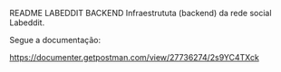 README LABEDDIT BACKEND
Infraestrututa (backend) da rede social Labeddit. 

Segue a documentação:

https://documenter.getpostman.com/view/27736274/2s9YC4TXck

